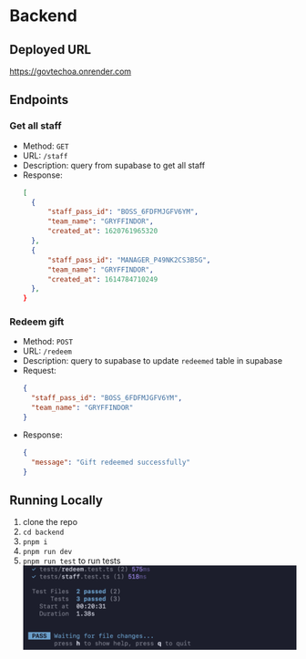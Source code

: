 # Backend

## Deployed URL

https://govtechoa.onrender.com

## Endpoints

### Get all staff

- Method: `GET`
- URL: `/staff`
- Description: query from supabase to get all staff
- Response:
  ```json
  [
    {
        "staff_pass_id": "BOSS_6FDFMJGFV6YM",
        "team_name": "GRYFFINDOR",
        "created_at": 1620761965320
    },
    {
        "staff_pass_id": "MANAGER_P49NK2CS3B5G",
        "team_name": "GRYFFINDOR",
        "created_at": 1614784710249
    },
  }
  ```

### Redeem gift

- Method: `POST`
- URL: `/redeem`
- Description: query to supabase to update `redeemed` table in supabase
- Request:
  ```json
  {
    "staff_pass_id": "BOSS_6FDFMJGFV6YM",
    "team_name": "GRYFFINDOR"
  }
  ```
- Response:
  ```json
  {
    "message": "Gift redeemed successfully"
  }
  ```

## Running Locally

1. clone the repo
2. `cd backend`
3. `pnpm i`
4. `pnpm run dev`
5. `pnpm run test` to run tests
   ![tests](/backend/public/test.png)
